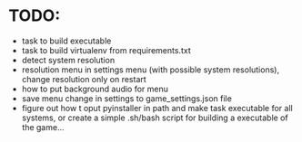 # TODO:

* task to build executable
* task to build virtualenv from requirements.txt
* detect system resolution
* resolution menu in settings menu (with possible system resolutions), change resolution only on restart
* how to put background audio for menu
* save menu change in settings to game_settings.json file
* figure out how t oput pyinstaller in path and make task executable for all systems, or create a simple .sh/bash script for building a executable of the game...